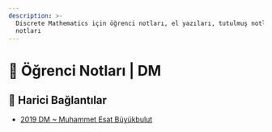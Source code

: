 ```yaml
---
description: >-
  Discrete Mathematics için öğrenci notları, el yazıları, tutulmuş notlar
  notları
---
```


# 📕 Öğrenci Notları \| DM

<!--Index-->

<!--Index-->

## 🔗 Harici Bağlantılar

- [2019 DM ~ Muhammet Esat Büyükbulut](http://muhammetesatbuyukbulut.com/category/dersler/dis-mat/)

